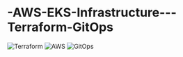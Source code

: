 # -AWS-EKS-Infrastructure---Terraform-GitOps
![Terraform](https://img.shields.io/badge/terraform-v1.6+-blue) ![AWS](https://img.shields.io/badge/AWS-EKS-orange) ![GitOps](https://img.shields.io/badge/GitOps-enabled-green)
